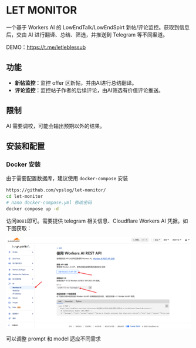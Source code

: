 # LET MONITOR

一个基于 Workers AI 的 LowEndTalk/LowEndSpirt 新帖/评论监控。获取到信息后，交由 AI 进行翻译、总结、筛选，并推送到 Telegram 等不同渠道。

DEMO：https://t.me/letleblessub

## 功能

- **新帖监控**：监控 offer 区新帖，并由AI进行总结翻译。
- **评论监控**：监控帖子作者的后续评论，由AI筛选有价值评论推送。

## 限制

AI 需要调校，可能会输出预期以外的结果。

## 安装和配置

### Docker 安装

由于需要配置数据库，建议使用 `docker-compose` 安装

```bash
https://github.com/vpslog/let-monitor/
cd let-monitor
# nano docker-compose.yml 修改密码
docker compose up -d
```

访问`8081`即可。需要提供 telegram 相关信息、Cloudflare Workers AI 凭据。如下图获取：

![alt text](image.png)

可以调整 prompt 和 model 适应不同需求

